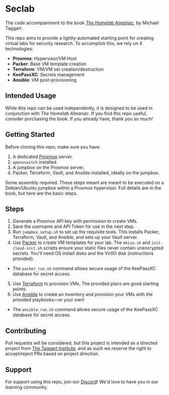 # Seclab

The code accompaniment to the book [_The Homelab Almanac_](https://taggartinstitute.org/p/the-homelab-almanac), by Michael Taggart.

This repo aims to provide a lightly-automated starting point for creating virtual labs for security research. To accomplish this, we rely on 4 technologies:

* **Proxmox**: Hypervisor/VM Host
* **Packer**: Base VM template creation
* **Terraform**: VM/VM set creation/destruction
* **KeePassXC**: Secrets management
* **Ansible**: VM post-provisioning

## Intended Usage

While this repo can be used independently, it is designed to be used in conjunction with _The Homelab Almanac_. If you find this repo useful, consider purchasing the book. If you already have, thank you so much!

## Getting Started

Before cloning this repo, make sure you have:

1. A dedicated [Proxmox](https://www.proxmox.com) server.
2. `openvswitch` installed.
3. A jumpbox on the Proxmox server.
4. Packer, Terraform, Vault, and Ansible installed, ideally on the jumpbox.

Some assembly required. These steps meant are meant to be executed on a Debian/Ubuntu jumpbox within a Proxmox hypervisor. Full details are in the book, but here are the basic steps.

## Steps

1. Generate a Proxmox API key with permission to create VMs.
2. Save the username and API Token for use in the next step.
3. Run `jumpbox_setup.sh` to set up the requisite tools. This installs Packer, Terraform, Vault, and Ansible, and sets up your Vault server.
4. Use [Packer](Packer/README.md) to create VM templates for your lab. The `mkiso.sh` and `init-cloud-init.sh` scripts ensure your static files never contain unencrypted secrets. You'll need OS install disks and the VirtIO disk (instructions provided).
  - The `packer_run.sh` command allows secure usage of the KeePassXC database for secret access.
5. Use [Terraform](Terraform/README.md) to provision VMs. The provided plans are good starting points.
6. Use [Ansible](Ansible/README.md) to create an inventory and provision your VMs with the provided playbooks—or your own!
  - The `ansible_run.sh` command allows secure usage of the KeePassXC database for secret access.

## Contributing

Pull requests will be considered, but this project is intended as a directed project from [The Taggart Institute](https://taggartinstitute.org), and as such we reserve the right to accept/reject PRs based on project direction.

## Support

For support using this repo, join our [Discord](https://discord.gg/QRqEqEUqHC)! We'd love to have you in our learning community.

